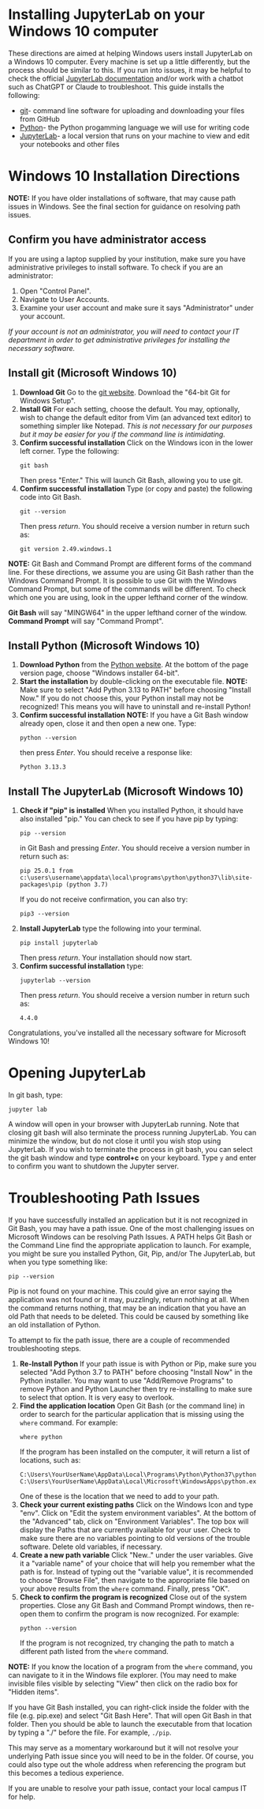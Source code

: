 # Installing JupyterLab on your Windows 10 computer

These directions are aimed at helping Windows users install JupyterLab on a Windows 10 computer. Every machine is set up a little differently, but the process should be similar to this. If you run into issues, it may be helpful to check the official [JupyterLab documentation](https://jupyterlab.readthedocs.io/en/stable/getting_started/installation.html) and/or work with a chatbot such as ChatGPT or Claude to troubleshoot. This guide installs the following:

* [git](https://git-scm.com/)- command line software for uploading and downloading your files from GitHub
* [Python](https://www.python.org/)- the Python progamming language we will use for writing code
* [JupyterLab](https://jupyter.org/)- a local version that runs on your machine to view and edit your notebooks and other files

# Windows 10 Installation Directions

**NOTE:** If you have older installations of software, that may cause path issues in Windows. See the final section for guidance on resolving path issues.

## Confirm you have administrator access

If you are using a laptop supplied by your institution, make sure you have administrative privileges to install software. To check if you are an administrator:

1. Open "Control Panel".
2. Navigate to User Accounts.
3. Examine your user account and make sure it says "Administrator" under your account.

*If your account is not an administrator, you will need to contact your IT department in order to get administrative privileges for installing the necessary software.*

## Install git (Microsoft Windows 10)

1. **Download Git** Go to the [git website](https://git-scm.com/download/win). Download the "64-bit Git for Windows Setup". 
2. **Install Git** For each setting, choose the default. You may, optionally, wish to change the default editor from Vim (an advanced text editor) to something simpler like Notepad. *This is not necessary for our purposes but it may be easier for you if the command line is intimidating.*
3. **Confirm successful installation** Click on the Windows icon in the lower left corner. Type the following:
    ```
    git bash
    ```
    Then press "Enter." This will launch Git Bash, allowing you to use git.
4. **Confirm successful installation** Type (or copy and paste) the following code into Git Bash.
    ```
    git --version
    ```
    Then press *return*. You should receive a version number in return such as:
    ```
    git version 2.49.windows.1
    ```

**NOTE:** Git Bash and Command Prompt are different forms of the command line. For these directions, we assume you are using Git Bash rather than the Windows Command Prompt. It is possible to use Git with the Windows Command Prompt, but some of the commands will be different. To check which one you are using, look in the upper lefthand corner of the window. 

**Git Bash** will say "MINGW64" in the upper lefthand corner of the window.
**Command Prompt** will say "Command Prompt".

## Install Python (Microsoft Windows 10)

1. **Download Python** from the [Python website](https://www.python.org/downloads/). At the bottom of the page version page, choose "Windows installer 64-bit". 
2. **Start the installation** by double-clicking on the executable file. 
    **NOTE:** Make sure to select "Add Python 3.13 to PATH" before choosing "Install Now." If you do not choose this, your Python install may not be recognized! This means you will have to uninstall and re-install Python!
3. **Confirm successful installation**
    **NOTE:** If you have a Git Bash window already open, close it and then open a new one.
   Type: 
   ```
   python --version
   ``` 
   then press *Enter*. You should receive a response like: 
   ```
   Python 3.13.3
   ```

## Install The JupyterLab (Microsoft Windows 10)

1. **Check if "pip" is installed** When you installed Python, it should have also installed "pip." You can check to see if you have pip by typing:
    ```
    pip --version
    ```
    in Git Bash and pressing *Enter*. You should receive a version number in return such as:
    ```
    pip 25.0.1 from c:\users\username\appdata\local\programs\python\python37\lib\site-packages\pip (python 3.7)
    ```
    If you do not receive confirmation, you can also try: 
    ```
    pip3 --version
    ```
2. **Install JupyterLab** type the following into your terminal.
    ```
    pip install jupyterlab
    ```
    Then press *return*. Your installation should now start.
3. **Confirm successful installation** type:
    ```
    jupyterlab --version
    ```
    Then press *return*. You should receive a version number in return such as:
    ```
    4.4.0
    ```

Congratulations, you've installed all the necessary software for Microsoft Windows 10!

# Opening JupyterLab

In git bash, type:

```jupyter lab```

A window will open in your browser with JupyterLab running. Note that closing git bash will also terminate the process running JupyterLab. You can minimize the window, but do not close it until you wish stop using JupyterLab. If you wish to terminate the process in git bash, you can select the git bash window and type **control+c** on your keyboard. Type `y` and enter to confirm you want to shutdown the Jupyter server.

# Troubleshooting Path Issues

If you have successfully installed an application but it is not recognized in Git Bash, you may have a path issue. One of the most challenging issues on Microsoft Windows can be resolving Path Issues. A PATH helps Git Bash or the Command Line find the appropriate application to launch. For example, you might be sure you installed Python, Git, Pip, and/or The JupyterLab, but when you type something like:

```
pip --version
```

Pip is not found on your machine. This could give an error saying the application was not found or it may, puzzlingly, return nothing at all. When the command returns nothing, that may be an indication that you have an old Path that needs to be deleted. This could be caused by something like an old installation of Python.

To attempt to fix the path issue, there are a couple of recommended troubleshooting steps.
1. **Re-Install Python** If your path issue is with Python or Pip, make sure you selected "Add Python 3.7 to PATH" before choosing "Install Now" in the Python installer. You may want to use "Add/Remove Programs" to remove Python and Python Launcher then try re-installing to make sure to select that option. It is very easy to overlook.
2. **Find the application location** Open Git Bash (or the command line) in order to search for the particular application that is missing using the `where` command. For example:
    ```
    where python
    ```
    If the program has been installed on the computer, it will return a list of locations, such as:
    ```
    C:\Users\YourUserName\AppData\Local\Programs\Python\Python37\python.exe
    C:\Users\YourUserName\AppData\Local\Microsoft\WindowsApps\python.exe
   ```
    One of these is the location that we need to add to your path.
3. **Check your current existing paths** Click on the Windows Icon and type "env". Click on "Edit the system environment variables". 
    At the bottom of the "Advanced" tab, click on "Environment Variables". The top box will display the Paths that are currently available for your user. Check to make sure there are no variables pointing to old versions of the trouble software. Delete old variables, if necessary.
4. **Create a new path variable** Click "New.." under the user variables. Give it a "variable name" of your choice that will help you remember what the path is for. Instead of typing out the "variable value", it is recommended to choose "Browse File", then navigate to the appropriate file based on your above results from the `where` command. Finally, press "OK".
5. **Check to confirm the program is recognized** Close out of the system properties. Close any Git Bash and Command Prompt windows, then re-open them to confirm the program is now recognized. For example:
    ```
    python --version
    ```
    If the program is not recognized, try changing the path to match a different path listed from the `where` command. 

**NOTE:** If you know the location of a program from the `where` command, you can navigate to it in the Windows file explorer. (You may need to make invisible files visible by selecting "View" then click on the radio box for "Hidden items". 

If you have Git Bash installed, you can right-click inside the folder with the file (e.g. pip.exe) and select "Git Bash Here". That will open Git Bash in that folder. Then you should be able to launch the executable from that location by typing a "./" before the file. For example, `./pip`. 

This may serve as a momentary workaround but it will not resolve your underlying Path issue since you will need to be in the folder. Of course, you could also type out the whole address when referencing the program but this becomes a tedious experience. 

If you are unable to resolve your path issue, contact your local campus IT for help. 